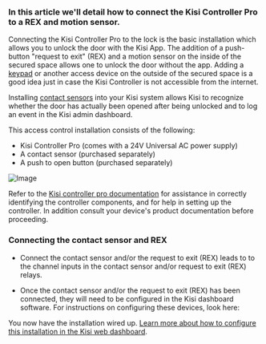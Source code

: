 
<h3>In this article we'll detail how to connect the Kisi Controller Pro to a REX and motion sensor.</h3>

Connecting the Kisi Controller Pro to the lock is the basic installation which allows you to unlock the door with the Kisi App. The addition of a push-button "request to exit" (REX) and a motion sensor on the inside of the secured space allows one to unlock the door without the app. Adding a [keypad](https://www.getkisi.com/lessons/how-to-install-an-door-access-control-system) or another access device on the outside of the secured space is a good idea just in case the Kisi Controller is not accessible from the internet. 

Installing [contact sensors](https://www.getkisi.com/lessons/how-to-install-an-door-access-control-system) into your Kisi system allows Kisi to recognize whether the door has actually been opened after being unlocked and to log an event in the Kisi admin dashboard. 

This access control installation consists of the following: 
* Kisi Controller Pro (comes with a 24V Universal AC power supply)
* A contact sensor (purchased separately)
* A push to open button (purchased separately)

  
![Image](https://help.kisi.io/hc/article_attachments/360026425753/Screen_Shot_2019-02-11_at_2.57.13_PM.png)

Refer to the [Kisi controller pro documentation](https://help.kisi.io/hc/en-us/sections/115002573127-Kisi-Controller-Pro-1-1-)  for assistance in correctly identifying the controller components, and for help in setting up the controller. In addition consult your device's product documentation before proceeding. 

<h3>Connecting the contact sensor and REX</h3> 

*   Connect the contact sensor and/or the request to exit (REX) leads to to the channel inputs in the contact sensor and/or request to exit (REX) relays.  

* Once the contact sensor and/or the request to exit (REX) has been connected, they will need to be configured in the Kisi dashboard software. For instructions on configuring these devices, look here: 


You now have the installation wired up. [Learn more about how to configure this installation in the Kisi web dashboard](https://help.kisi.io/hc/en-us/sections/115002573047-Kisi-Web-Dashboard). 


